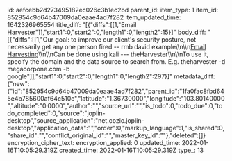 id: aefcebb2d273495182ec026c3b1ec2bd
parent_id: 
item_type: 1
item_id: 852954c9d64b47009da0eaae4ad7f282
item_updated_time: 1642326965554
title_diff: "[{\"diffs\":[[1,\"Email Harvester\"]],\"start1\":0,\"start2\":0,\"length1\":0,\"length2\":15}]"
body_diff: "[{\"diffs\":[[1,\"Our goal: to improve our client's security posture, not necessarily get any one person fired -- rmb david example\\\n\\\n<ins>Email Harvesting</ins>\\\n\\\nCan be done using kali --- theHarvester\\\n\\\nTo use it, specify the domain and the data source to search from. E.g. theharvester -d megacorpone.com -b google\"]],\"start1\":0,\"start2\":0,\"length1\":0,\"length2\":297}]"
metadata_diff: {"new":{"id":"852954c9d64b47009da0eaae4ad7f282","parent_id":"1fa0fac8fbd645e4b785600af64c510c","latitude":"1.36730000","longitude":"103.80140000","altitude":"0.0000","author":"","source_url":"","is_todo":0,"todo_due":0,"todo_completed":0,"source":"joplin-desktop","source_application":"net.cozic.joplin-desktop","application_data":"","order":0,"markup_language":1,"is_shared":0,"share_id":"","conflict_original_id":"","master_key_id":""},"deleted":[]}
encryption_cipher_text: 
encryption_applied: 0
updated_time: 2022-01-16T10:05:29.319Z
created_time: 2022-01-16T10:05:29.319Z
type_: 13